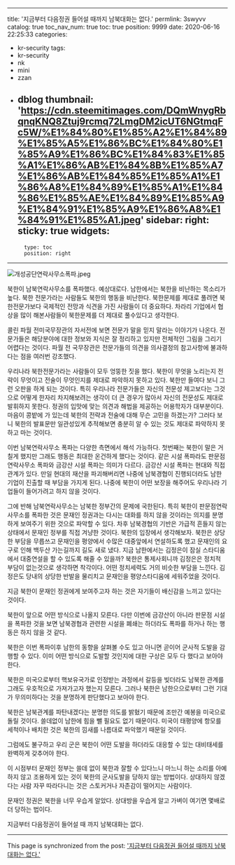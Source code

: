 
---
title: '지금부터 다음정권 들어설 때까지 남북대화는 없다.'
permlink: 3swyvv
catalog: true
toc_nav_num: true
toc: true
position: 9999
date: 2020-06-16 22:25:33
categories:
- kr-security
tags:
- kr-security
- nk
- mini
- zzan
- dblog
thumbnail: 'https://cdn.steemitimages.com/DQmWnygRbqnqKNQ8Ztuj9rcmq72LmgDM2icUT6NGtmqFc5W/%E1%84%80%E1%85%A2%E1%84%89%E1%85%A5%E1%86%BC%E1%84%80%E1%85%A9%E1%86%BC%E1%84%83%E1%85%A1%E1%86%AB%E1%84%8B%E1%85%A7%E1%86%AB%E1%84%85%E1%85%A1%E1%86%A8%E1%84%89%E1%85%A1%E1%84%86%E1%85%AE%E1%84%89%E1%85%A9%E1%84%91%E1%85%A9%E1%86%A8%E1%84%91%E1%85%A1.jpeg'
sidebar:
    right:
        sticky: true
widgets:
    -
        type: toc
        position: right
---


![개성공단연락사무소폭파.jpeg](https://cdn.steemitimages.com/DQmWnygRbqnqKNQ8Ztuj9rcmq72LmgDM2icUT6NGtmqFc5W/%E1%84%80%E1%85%A2%E1%84%89%E1%85%A5%E1%86%BC%E1%84%80%E1%85%A9%E1%86%BC%E1%84%83%E1%85%A1%E1%86%AB%E1%84%8B%E1%85%A7%E1%86%AB%E1%84%85%E1%85%A1%E1%86%A8%E1%84%89%E1%85%A1%E1%84%86%E1%85%AE%E1%84%89%E1%85%A9%E1%84%91%E1%85%A9%E1%86%A8%E1%84%91%E1%85%A1.jpeg)


북한이 남북연락사무소를 폭파했다. 예상대로다. 남한에서는 북한을 비난하는 목소리가 높다. 북한 전문가라는 사람들도 북한의 행동을 비난한다. 북한문제를 제대로 풀려면 북한전문가보다 국제적인 전망과 식견을 가진 사람들이 더 중요하다. 차라리 기업에서 협상을 많이 해본사람들이 북한문제를 더 제대로 풀수있다고 생각한다.

콜린 파월 전미국무장관의 자서전에 보면 전문가 말을 믿지 말라는 이야기가 나온다. 전문가들은 해당분야에 대한 정보와 지식은 잘 정리하고 있지만 전체적인 그림을 그리기 어렵다는 것이다. 파월 전 국무장관은 전문가들의 의견을 의사결정의 참고사항에 불과하다는 점을 여러번 강조했다.

우리나라 북한전문가라는 사람들이 모두 엉뚱한 짓을 했다. 북한이 무엇을 노리는지 전략이 무엇이고 전술이 무엇인지를 제대로 파악하지 못하고 있다. 북한만 들여다 보니 그런 오판을 하게 되는 것이다. 특히 우리나라 전문가들은 자신의 전문성 제고보다는 그것으로 어떻게 한자리 차지해보려는 생각이 더 큰 경우가 많아서 자신의 전문성도 제대로 발휘하지 못한다. 정권의 입맛에 맞는 의견과 해법을 제공하는 어용학자가 대부분이다. 마음이 콩밭에 가 있는데 북한의 전략과 전술에 대해 무슨 고민을 하겠는가? 그러다 보니 북한의 발표문만 일관성있게 추적해보면 충분히 알 수 있는 것도 제대로 파악하지 못하고 마는 것이다.

이번 남북연락사무소 폭파는 다양한 측면에서 해석 가능하다. 첫번째는 북한이 말은 거칠게 했지만 그래도 행동은 최대한 온건하게 했다는 것이다. 같은 시설 폭파라도 판문점연락사무소 폭파와 금강산 시설 폭파는 의미가 다르다. 금강산 시설 폭파는 현대와 직접 관계가 있다. 만일 현대의 재산을 파괴해버리면 나중에 남북경협이 진행되더라도 남한 기업이 진출할 때 부담을 가지게 된다. 나중에 북한이 어떤 보장을 해주어도 우리나라 기업들이 들어가려고 하지 않을 것이다.

그에 반해 남북연락사무소는 남북한 정부간의 문제에 국한된다. 특히 북한이 판문점연락사무소를 폭파한 것은 문재인 정권과는 다시는 대화를 하지 않을 것이라는 의지를 분명하게 보여주기 위한 것으로 파악할 수 있다. 차후 남북경협의 기반은 가급적 흔들지 않는 상태에서 문재인 정부를 직접 겨냥한 것이다. 북한의 입장에서 생각해보자. 북한은 상당한 부담을 무릅쓰고 문재인을 평양에서 수많은 대중앞에서 연설하도록 했고 문재인의 요구로 인해 백두산 가는길까지 길도 새로 냈다. 지금 남한에서는 김정은이 잠실 스타디움에서 대중연설을 할 수 있도록 해줄 수 있을까? 북한은 통제사회니까 김정은은 정치적 부담이 없는것으로 생각하면 착각이다. 어떤 정치세력도 거의 비슷한 부담을 느낀다. 김정은도 당내의 상당한 반발을 물리치고 문재인을 평양스타디움에 세워주었을 것이다.

지금 북한이 문재인 정권에게 보여주고자 하는 것은 자기들이 배신감을 느끼고 있다는 것이다.

북한이 앞으로 어떤 방식으로 나올지 모른다. 다만 이번에 금강산이 아니라 판문점 시설을 폭파한 것을 보면 남북경협과 관련한 시설을 폐쇄는 하더라도 폭파를 하거나 하는 행동은 하지 않을 것 같다.

북한은 이번 폭파이후 남한의 동향을 살펴볼 수도 있고 아니면 곧이어 군사적 도발을 감행할 수 있다. 이미 어떤 방식으로 도발할 것인지에 대한 구상은 모두 다 했다고 보아야 한다.

북한은 미국으로부터 핵보유국가로 인정받는 과정에서 갈등을 빚더라도 남북한 관계를 그래도 우호적으로 가져가고자 했는지 모른다. 그러나 북한은 남한으으로부터 그런 기대가 무의미하다는 것을 분명하게 판단했다고 보아야 한다.

북한은 남북관계를 파탄내겠다는 분명한 의도를 밝혔기 때문에 조만간 예봉을 미국으로 돌릴 것이다. 쓸데없이 남한에 힘을 뺄 필요도 없기 때문이다. 미국이 태평양에 항모를 세척이나 배치한 것은 북한의 낌새를 나름대로 파악했기 때문일 것이다.

그럼에도 불구하고 우리 군은 북한이 어떤 도발을 하더라도 대응할 수 있는 대비태세를 완벽하게 갖추어야 한다.

이 시점부터 문재인 정부는 쓸데 없이 북한과 잘할 수 있다느니 마느니 하는 소리를 아예 하지 않고 조용하게 있는 것이 북한의 군사도발을 당하지 않는 방법이다. 상대하지 않겠다는 사람 자꾸 따라다니는 것은 스토커거나 자존감이 떨어지는 사람이다.

문재인 정권은 북한을 너무 우습게 알았다. 상대방을 우습게 알고 가벼이 여기면 몇배로 더 당하는 법이다.

지금부터 다음정권이 들어설 때 까지 남북대화는 없다.

- - -

This page is synchronized from the post: ['지금부터 다음정권 들어설 때까지 남북대화는 없다.'](https://steemit.com/@oldstone/3swyvv)
